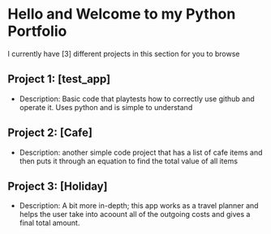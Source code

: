 # Hello and Welcome to my Python Portfolio 

I currently have [3] different projects in this section for you to browse 

## Project 1: [test_app]
- Description: Basic code that playtests how to correctly use github and operate it. Uses python and is simple to understand
## Project 2: [Cafe]
- Description: another simple code project that has a list of cafe items and then puts it through an equation to find the total value of all items
## Project 3: [Holiday]
- Description: A bit more in-depth; this app works as a travel planner and helps the user take into acoount all of the outgoing costs and gives a final total amount.

